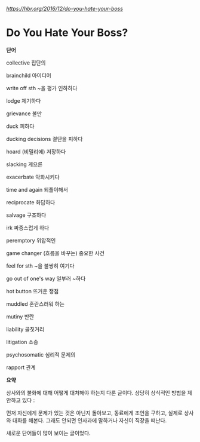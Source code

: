 *https://hbr.org/2016/12/do-you-hate-your-boss*

Do You Hate Your Boss?
======================

**단어**

collective 집단의

brainchild 아이디어

write off sth ~을 평가 인하하다

lodge 제기하다

grievance 불만

duck 피하다

ducking decisions 결단을 피하다

hoard (비밀리에) 저장하다

slacking 게으른

exacerbate 악화시키다

time and again 되풀이해서

reciprocate 화답하다

salvage 구조하다

irk 짜증스럽게 하다

peremptory 위압적인

game changer (흐름을 바꾸는) 중요한 사건

feel for sth ~을 불쌍히 여기다

go out of one's way 일부러 ~하다

hot button 뜨거운 쟁점

muddled 혼란스러워 하는

mutiny 반란

liability 골칫거리

litigation 소송

psychosomatic 심리적 문제의

rapport 관계

**요약**

상사와의 불화에 대해 어떻게 대처해야 하는지 다룬 글이다. 상당히 상식적인 방법을 제안하고 있다 :

먼저 자신에게 문제가 있는 것은 아닌지 돌아보고, 동료에게 조언을 구하고, 실제로 상사와 대화를 해본다. 그래도 안되면 인사과에 말하거나 자신이 직장을 떠난다.

새로운 단어들이 많이 보이는 글이었다.
